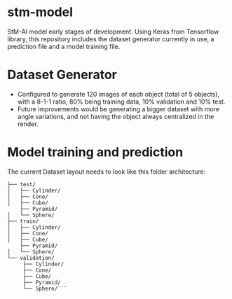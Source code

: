 # stm-model
StM-AI model early stages of development.
Using Keras from Tensorflow library, this repository includes the dataset generator currently in use, a prediction file and a model training file.

# Dataset Generator
- Configured to generate 120 images of each object (total of 5 objects), with a 8-1-1 ratio, 80% being training data, 10% validation and 10% test.
- Future improvements would be generating a bigger dataset with more angle variations, and not having the object always centralized in the render.

# Model training and prediction
The current Dataset layout needs to look like this folder architecture:
```dataset/
├── test/
│   ├── Cylinder/
│   ├── Cone/
│   ├── Cube/
    ├── Pyramid/
│   └── Sphere/
├── train/
│   ├── Cylinder/
│   ├── Cone/
│   ├── Cube/
    ├── Pyramid/
│   └── Sphere/
└── validation/
     ├── Cylinder/
     ├── Cone/
     ├── Cube/
     ├── Pyramid/
     └── Sphere/```
